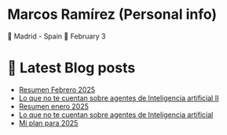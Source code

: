 # Marcos Ramírez (Personal info)

🌆 Madrid - Spain 
🎂 February 3


# 📖 Latest Blog posts
<!-- BLOGPOSTS:START -->
- [Resumen Febrero 2025](https://blog.marcosramirez.info/resumen-febrero-2025/)
- [Lo que no te cuentan sobre agentes de Inteligencia artificial II](https://blog.marcosramirez.info/lo-que-no-te-cuentan-sobre-agentes-de-inteligencia-artificial-ii/)
- [Resumen enero 2025](https://blog.marcosramirez.info/resumen-enero-2025/)
- [Lo que no te cuentan sobre agentes de Inteligencia artificial](https://blog.marcosramirez.info/lo-que-no-te-cuentan-sobre-agentes-de-inteligencia-artificial/)
- [Mi plan para 2025](https://blog.marcosramirez.info/mi-plan-para-2025/)
<!-- BLOGPOSTS:END -->
